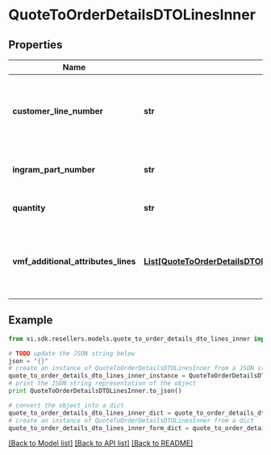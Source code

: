 # QuoteToOrderDetailsDTOLinesInner


## Properties

Name | Type | Description | Notes
------------ | ------------- | ------------- | -------------
**customer_line_number** | **str** | The reseller&#39;s line item number for reference in their system. | [optional] 
**ingram_part_number** | **str** | Unique IngramMicro part number. | [optional] 
**quantity** | **str** | The quantity of the line item. | [optional] 
**vmf_additional_attributes_lines** | [**List[QuoteToOrderDetailsDTOLinesInnerVmfAdditionalAttributesLinesInner]**](QuoteToOrderDetailsDTOLinesInnerVmfAdditionalAttributesLinesInner.md) | The object containing the list of fields required at a line level by the vendor. | [optional] 

## Example

```python
from xi.sdk.resellers.models.quote_to_order_details_dto_lines_inner import QuoteToOrderDetailsDTOLinesInner

# TODO update the JSON string below
json = "{}"
# create an instance of QuoteToOrderDetailsDTOLinesInner from a JSON string
quote_to_order_details_dto_lines_inner_instance = QuoteToOrderDetailsDTOLinesInner.from_json(json)
# print the JSON string representation of the object
print QuoteToOrderDetailsDTOLinesInner.to_json()

# convert the object into a dict
quote_to_order_details_dto_lines_inner_dict = quote_to_order_details_dto_lines_inner_instance.to_dict()
# create an instance of QuoteToOrderDetailsDTOLinesInner from a dict
quote_to_order_details_dto_lines_inner_form_dict = quote_to_order_details_dto_lines_inner.from_dict(quote_to_order_details_dto_lines_inner_dict)
```
[[Back to Model list]](../README.md#documentation-for-models) [[Back to API list]](../README.md#documentation-for-api-endpoints) [[Back to README]](../README.md)



